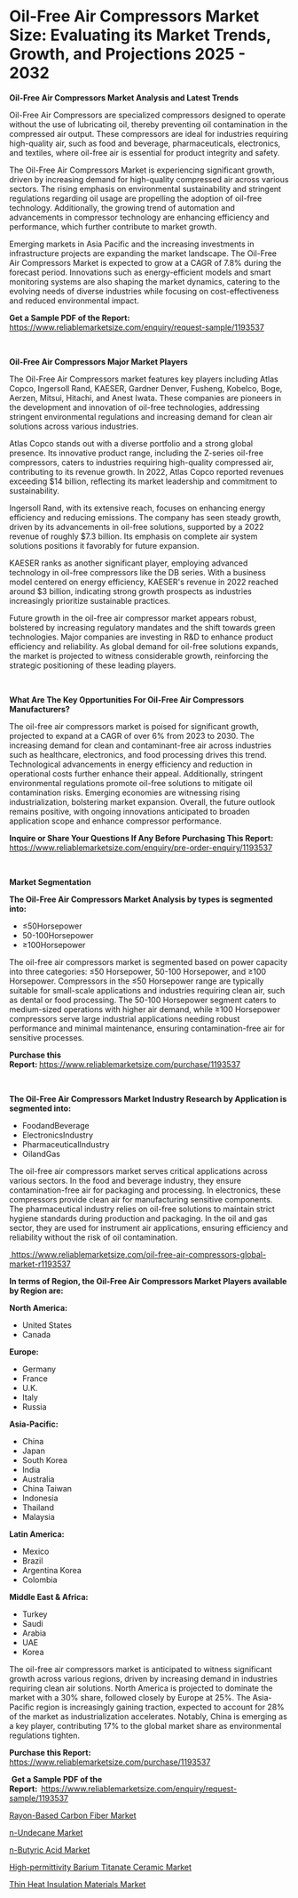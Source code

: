 <p><h1>Oil-Free Air Compressors Market Size: Evaluating its Market Trends, Growth, and Projections 2025 - 2032</h1></p><p><strong>Oil-Free Air Compressors Market Analysis and Latest Trends</strong></p>
<p><p>Oil-Free Air Compressors are specialized compressors designed to operate without the use of lubricating oil, thereby preventing oil contamination in the compressed air output. These compressors are ideal for industries requiring high-quality air, such as food and beverage, pharmaceuticals, electronics, and textiles, where oil-free air is essential for product integrity and safety.</p><p>The Oil-Free Air Compressors Market is experiencing significant growth, driven by increasing demand for high-quality compressed air across various sectors. The rising emphasis on environmental sustainability and stringent regulations regarding oil usage are propelling the adoption of oil-free technology. Additionally, the growing trend of automation and advancements in compressor technology are enhancing efficiency and performance, which further contribute to market growth.</p><p>Emerging markets in Asia Pacific and the increasing investments in infrastructure projects are expanding the market landscape. The Oil-Free Air Compressors Market is expected to grow at a CAGR of 7.8% during the forecast period. Innovations such as energy-efficient models and smart monitoring systems are also shaping the market dynamics, catering to the evolving needs of diverse industries while focusing on cost-effectiveness and reduced environmental impact.</p></p>
<p><strong>Get a Sample PDF of the Report:&nbsp;</strong> <a href="https://www.reliablemarketsize.com/enquiry/request-sample/1193537?utm_campaign=1143&utm_medium=2&utm_source=Github&utm_content=ia&utm_term=22032025&utm_id=oil-free-air-compressors">https://www.reliablemarketsize.com/enquiry/request-sample/1193537</a></p>
<p>&nbsp;</p>
<p><strong>Oil-Free Air Compressors Major Market Players</strong></p>
<p><p>The Oil-Free Air Compressors market features key players including Atlas Copco, Ingersoll Rand, KAESER, Gardner Denver, Fusheng, Kobelco, Boge, Aerzen, Mitsui, Hitachi, and Anest Iwata. These companies are pioneers in the development and innovation of oil-free technologies, addressing stringent environmental regulations and increasing demand for clean air solutions across various industries.</p><p>Atlas Copco stands out with a diverse portfolio and a strong global presence. Its innovative product range, including the Z-series oil-free compressors, caters to industries requiring high-quality compressed air, contributing to its revenue growth. In 2022, Atlas Copco reported revenues exceeding $14 billion, reflecting its market leadership and commitment to sustainability.</p><p>Ingersoll Rand, with its extensive reach, focuses on enhancing energy efficiency and reducing emissions. The company has seen steady growth, driven by its advancements in oil-free solutions, supported by a 2022 revenue of roughly $7.3 billion. Its emphasis on complete air system solutions positions it favorably for future expansion.</p><p>KAESER ranks as another significant player, employing advanced technology in oil-free compressors like the DB series. With a business model centered on energy efficiency, KAESER's revenue in 2022 reached around $3 billion, indicating strong growth prospects as industries increasingly prioritize sustainable practices.</p><p>Future growth in the oil-free air compressor market appears robust, bolstered by increasing regulatory mandates and the shift towards green technologies. Major companies are investing in R&D to enhance product efficiency and reliability. As global demand for oil-free solutions expands, the market is projected to witness considerable growth, reinforcing the strategic positioning of these leading players.</p></p>
<p>&nbsp;</p>
<p><strong>What Are The Key Opportunities For Oil-Free Air Compressors Manufacturers?</strong></p>
<p><p>The oil-free air compressors market is poised for significant growth, projected to expand at a CAGR of over 6% from 2023 to 2030. The increasing demand for clean and contaminant-free air across industries such as healthcare, electronics, and food processing drives this trend. Technological advancements in energy efficiency and reduction in operational costs further enhance their appeal. Additionally, stringent environmental regulations promote oil-free solutions to mitigate oil contamination risks. Emerging economies are witnessing rising industrialization, bolstering market expansion. Overall, the future outlook remains positive, with ongoing innovations anticipated to broaden application scope and enhance compressor performance.</p></p>
<p><strong>Inquire or Share Your Questions If Any Before Purchasing This Report:</strong> <a href="https://www.reliablemarketsize.com/enquiry/pre-order-enquiry/1193537?utm_campaign=1143&utm_medium=2&utm_source=Github&utm_content=ia&utm_term=22032025&utm_id=oil-free-air-compressors">https://www.reliablemarketsize.com/enquiry/pre-order-enquiry/1193537</a></p>
<p>&nbsp;</p>
<p><strong>Market Segmentation</strong></p>
<p><strong>The Oil-Free Air Compressors Market Analysis by types is segmented into:</strong></p>
<p><ul><li>≤50Horsepower</li><li>50-100Horsepower</li><li>≥100Horsepower</li></ul></p>
<p><p>The oil-free air compressors market is segmented based on power capacity into three categories: ≤50 Horsepower, 50-100 Horsepower, and ≥100 Horsepower. Compressors in the ≤50 Horsepower range are typically suitable for small-scale applications and industries requiring clean air, such as dental or food processing. The 50-100 Horsepower segment caters to medium-sized operations with higher air demand, while ≥100 Horsepower compressors serve large industrial applications needing robust performance and minimal maintenance, ensuring contamination-free air for sensitive processes.</p></p>
<p><strong>Purchase this Report:&nbsp;</strong><a href="https://www.reliablemarketsize.com/purchase/1193537?utm_campaign=1143&utm_medium=2&utm_source=Github&utm_content=ia&utm_term=22032025&utm_id=oil-free-air-compressors">https://www.reliablemarketsize.com/purchase/1193537</a></p>
<p>&nbsp;</p>
<p><strong>The Oil-Free Air Compressors Market Industry Research by Application is segmented into:</strong></p>
<p><ul><li>FoodandBeverage</li><li>ElectronicsIndustry</li><li>PharmaceuticalIndustry</li><li>OilandGas</li></ul></p>
<p><p>The oil-free air compressors market serves critical applications across various sectors. In the food and beverage industry, they ensure contamination-free air for packaging and processing. In electronics, these compressors provide clean air for manufacturing sensitive components. The pharmaceutical industry relies on oil-free solutions to maintain strict hygiene standards during production and packaging. In the oil and gas sector, they are used for instrument air applications, ensuring efficiency and reliability without the risk of oil contamination.</p></p>
<p><a href="https://www.reliablemarketsize.com/oil-free-air-compressors-global-market-r1193537?utm_campaign=1143&utm_medium=2&utm_source=Github&utm_content=ia&utm_term=22032025&utm_id=oil-free-air-compressors">&nbsp;https://www.reliablemarketsize.com/oil-free-air-compressors-global-market-r1193537</a></p>
<p><strong>In terms of Region, the Oil-Free Air Compressors Market Players available by Region are:</strong></p>
<p>
    <p> <strong> North America: </strong>
        <ul>
            <li>United States</li>
            <li>Canada</li>
        </ul>
        </p> 
    <p> <strong> Europe: </strong>
        <ul>
            <li>Germany</li>
            <li>France</li>
            <li>U.K.</li>
            <li>Italy</li>
            <li>Russia</li>
        </ul>
        </p> 
    <p> <strong> Asia-Pacific: </strong>
        <ul>
            <li>China</li>
            <li>Japan</li>
            <li>South Korea</li>
            <li>India</li>
            <li>Australia</li>
            <li>China Taiwan</li>
            <li>Indonesia</li>
            <li>Thailand</li>
            <li>Malaysia</li>
        </ul>
        </p> 
    <p> <strong> Latin America: </strong>
        <ul>
            <li>Mexico</li>
            <li>Brazil</li>
            <li>Argentina Korea</li>
            <li>Colombia</li>
        </ul>
        </p> 
    <p> <strong> Middle East & Africa: </strong>
        <ul>
            <li>Turkey</li>
            <li>Saudi</li>
            <li>Arabia</li>
            <li>UAE</li>
            <li>Korea</li>
        </ul>
    </p>
    </p>
<p><p>The oil-free air compressors market is anticipated to witness significant growth across various regions, driven by increasing demand in industries requiring clean air solutions. North America is projected to dominate the market with a 30% share, followed closely by Europe at 25%. The Asia-Pacific region is increasingly gaining traction, expected to account for 28% of the market as industrialization accelerates. Notably, China is emerging as a key player, contributing 17% to the global market share as environmental regulations tighten.</p></p>
<p><strong>Purchase this Report: </strong><a href="https://www.reliablemarketsize.com/purchase/1193537?utm_campaign=1143&utm_medium=2&utm_source=Github&utm_content=ia&utm_term=22032025&utm_id=oil-free-air-compressors">https://www.reliablemarketsize.com/purchase/1193537</a></p>
<p>&nbsp;<strong>Get a Sample PDF of the Report:&nbsp;&nbsp;</strong><a href="https://www.reliablemarketsize.com/enquiry/request-sample/1193537?utm_campaign=1143&utm_medium=2&utm_source=Github&utm_content=ia&utm_term=22032025&utm_id=oil-free-air-compressors">https://www.reliablemarketsize.com/enquiry/request-sample/1193537</a></p>
<p><strong></strong></p>
<p><p><a href="https://github.com/kaidaloeckf7/Market-Research-Report-List-1/blob/main/rayon-based-carbon-fiber-market.md?utm_campaign=1143&utm_medium=2&utm_source=Github&utm_content=ia&utm_term=22032025&utm_id=oil-free-air-compressors">Rayon-Based Carbon Fiber Market</a></p><p><a href="https://github.com/giulyankela/Market-Research-Report-List-1/blob/main/n-undecane-market.md?utm_campaign=1143&utm_medium=2&utm_source=Github&utm_content=ia&utm_term=22032025&utm_id=oil-free-air-compressors">n-Undecane Market</a></p><p><a href="https://github.com/nacarnzina/Market-Research-Report-List-1/blob/main/n-butyric-acid-market.md?utm_campaign=1143&utm_medium=2&utm_source=Github&utm_content=ia&utm_term=22032025&utm_id=oil-free-air-compressors">n-Butyric Acid Market</a></p><p><a href="https://github.com/theyasnare5w/Market-Research-Report-List-1/blob/main/high-permittivity-barium-titanate-ceramic-market.md?utm_campaign=1143&utm_medium=2&utm_source=Github&utm_content=ia&utm_term=22032025&utm_id=oil-free-air-compressors">High-permittivity Barium Titanate Ceramic Market</a></p><p><a href="https://github.com/arifasabeygb/Market-Research-Report-List-1/blob/main/thin-heat-insulation-materials-market.md?utm_campaign=1143&utm_medium=2&utm_source=Github&utm_content=ia&utm_term=22032025&utm_id=oil-free-air-compressors">Thin Heat Insulation Materials Market</a></p></p>